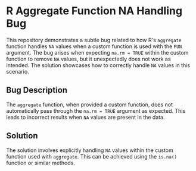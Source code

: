 # R Aggregate Function NA Handling Bug

This repository demonstrates a subtle bug related to how R's `aggregate` function handles `NA` values when a custom function is used with the `FUN` argument.  The bug arises when expecting `na.rm = TRUE` within the custom function to remove `NA` values, but it unexpectedly does not work as intended. The solution showcases how to correctly handle `NA` values in this scenario. 

## Bug Description
The `aggregate` function, when provided a custom function, does not automatically pass through the `na.rm = TRUE` argument as expected. This leads to incorrect results when `NA` values are present in the data. 

## Solution
The solution involves explicitly handling `NA` values within the custom function used with `aggregate`. This can be achieved using the `is.na()` function or similar methods.
